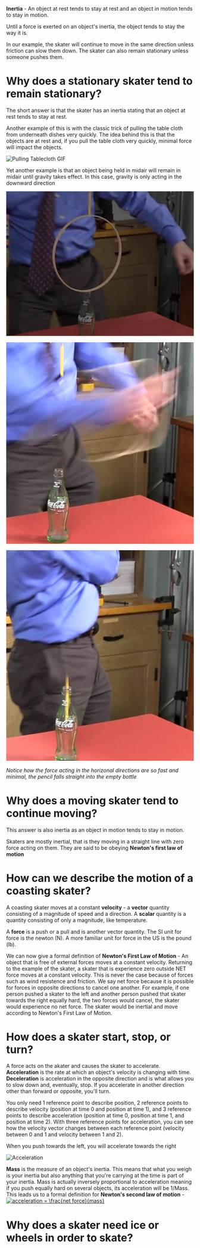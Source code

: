 **Inertia** - An object at rest tends to stay at rest and an object in motion tends to stay in motion.

Until a force is exerted on an object's inertia, the object tends to stay the way it is.

In our example, the skater will continue to move in the same direction unless friction can slow them down. 
The skater can also remain stationary unless someone pushes them.

# Why does a stationary skater tend to remain stationary?

The short answer is that the skater has an inertia stating that an object at rest tends to stay at rest.

Another example of this is with the classic trick of pulling the table cloth from underneath dishes very quickly.
The idea behind this is that the objects are at rest and, if you pull the table cloth very quickly, minimal force will impact
the objects.

![Pulling Tablecloth GIF](http://www.toddstrong.com/images/miscjugglingimages/tablecloth.gif)

Yet another example is that an object being held in midair will remain in midair until gravity takes effect. In this case, gravity is only acting in the downward direction

![Pencil in Midair](../pencil-in-midair/1.png)

![Pencil in Midair](../pencil-in-midair/2.png)

![Pencil in Midair](../pencil-in-midair/3.png)

*Notice how the force acting in the horizonal directions are so fast and minimal, the pencil falls straight into the empty bottle*

# Why does a moving skater tend to continue moving?

This answer is also inertia as an object in motion tends to stay in motion.

Skaters are mostly inertial, that is they moving in a straight line with zero force acting on them. They are said to be obeying **Newton's first law of motion**

# How can we describe the motion of a coasting skater?

A coasting skater moves at a constant **velocity** - a **vector** quantity consisting of a magnitude of speed and a direction. A **scalar** quantity is a quantity consisting of only a magnitude, like temperature. 

A **force** is a push or a pull and is another vector quantity. The SI unit for force is the newton (N). A more familiar unit for force in the US is the pound (lb).

We can now give a formal definition of **Newton's First Law of Motion** - An object that is free of external forces moves at a constant velocity. Returning to the example of the skater, a skater that is experience zero outside NET force moves at a constant velocity. This is never the case because of forces such as wind resistence and friction. We say net force because it is possible for forces in opposite directions to cancel one another. For example, if one person pushed a skater to the left and another person pushed that skater towards the right equally hard, the two forces would cancel, the skater would experience no net force. The skater would be inertial and move according to Newton's First Law of Motion.

# How does a skater start, stop, or turn?

A force acts on the akater and causes the skater to accelerate. **Acceleration** is the rate at which an object's velocity is changing with time. **Deceleration** is acceleration in the opposite direction and is what allows you to slow down and, eventually, stop. If you accelerate in another direction other than forward or opposite, you'll turn.

You only need 1 reference point to describe position, 2 reference points to describe velocity (position at time 0 and position at time 1), and 3 reference points to describe acceleration (position at time 0, position at time 1, and position at time 2). With three reference points for acceleration, you can see how the velocity vector changes between each reference point (velocity between 0 and 1 and velocity between 1 and 2).

When you push towards the left, you will accelerate towards the right 

![Acceleration](https://s3-us-west-2.amazonaws.com/courses-images/wp-content/uploads/sites/2952/2018/01/31190248/CNX_UPhysics_05_05_Swimmer.jpg)

**Mass** is the measure of an object's inertia. This means that what you weigh is your inertia but also anything that you're carrying at the time is part of your inertia. Mass is actually inversely proportional to acceleration meaning if you push equally hard on several objects, its acceleration will be 1/Mass. This leads us to a formal definition for **Newton's second law of motion** - <a href="https://www.codecogs.com/eqnedit.php?latex=acceleration&space;=&space;\frac{net&space;force}{mass}" target="_blank"><img src="https://latex.codecogs.com/gif.latex?acceleration&space;=&space;\frac{net&space;force}{mass}" title="acceleration = \frac{net force}{mass}" /></a>



# Why does a skater need ice or wheels in order to skate?
